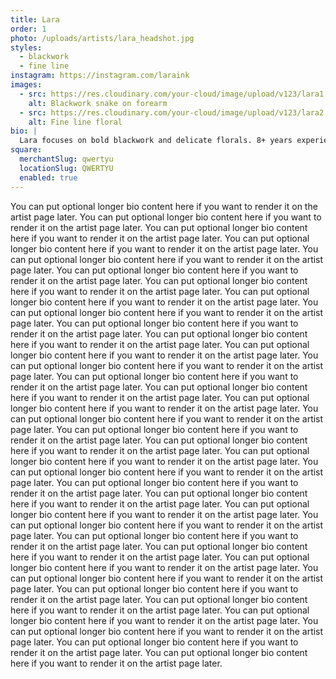 ```yaml
---
title: Lara
order: 1
photo: /uploads/artists/lara_headshot.jpg
styles:
  - blackwork
  - fine line
instagram: https://instagram.com/laraink
images:
  - src: https://res.cloudinary.com/your-cloud/image/upload/v123/lara1.jpg
    alt: Blackwork snake on forearm
  - src: https://res.cloudinary.com/your-cloud/image/upload/v123/lara2.jpg
    alt: Fine line floral
bio: |
  Lara focuses on bold blackwork and delicate florals. 8+ years experience.
square:
  merchantSlug: qwertyu
  locationSlug: QWERTYU
  enabled: true
---
```


You can put optional longer bio content here if you want to render it on the artist page later.
You can put optional longer bio content here if you want to render it on the artist page later.
You can put optional longer bio content here if you want to render it on the artist page later.
You can put optional longer bio content here if you want to render it on the artist page later.
You can put optional longer bio content here if you want to render it on the artist page later.
You can put optional longer bio content here if you want to render it on the artist page later.
You can put optional longer bio content here if you want to render it on the artist page later.
You can put optional longer bio content here if you want to render it on the artist page later.
You can put optional longer bio content here if you want to render it on the artist page later.
You can put optional longer bio content here if you want to render it on the artist page later.
You can put optional longer bio content here if you want to render it on the artist page later.
You can put optional longer bio content here if you want to render it on the artist page later.
You can put optional longer bio content here if you want to render it on the artist page later.
You can put optional longer bio content here if you want to render it on the artist page later.
You can put optional longer bio content here if you want to render it on the artist page later.
You can put optional longer bio content here if you want to render it on the artist page later.
You can put optional longer bio content here if you want to render it on the artist page later.
You can put optional longer bio content here if you want to render it on the artist page later.
You can put optional longer bio content here if you want to render it on the artist page later.
You can put optional longer bio content here if you want to render it on the artist page later.
You can put optional longer bio content here if you want to render it on the artist page later.
You can put optional longer bio content here if you want to render it on the artist page later.
You can put optional longer bio content here if you want to render it on the artist page later.
You can put optional longer bio content here if you want to render it on the artist page later.
You can put optional longer bio content here if you want to render it on the artist page later.
You can put optional longer bio content here if you want to render it on the artist page later.
You can put optional longer bio content here if you want to render it on the artist page later.
You can put optional longer bio content here if you want to render it on the artist page later.
You can put optional longer bio content here if you want to render it on the artist page later.
You can put optional longer bio content here if you want to render it on the artist page later.
You can put optional longer bio content here if you want to render it on the artist page later.
You can put optional longer bio content here if you want to render it on the artist page later.
You can put optional longer bio content here if you want to render it on the artist page later.
You can put optional longer bio content here if you want to render it on the artist page later.
You can put optional longer bio content here if you want to render it on the artist page later.
